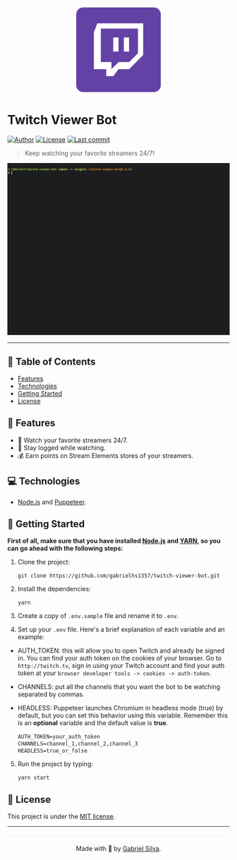 <p align="center">
   <img src=".github/logo.png" width="200"/>
</p>

# Twitch Viewer Bot

[![Author](https://img.shields.io/badge/author-Gabriel%20Silva-6441A5?style=flat-square)](https://github.com/gabrielhs1357)
[![License](https://img.shields.io/github/license/gabrielhs1357/twitch-viewer-bot?color=6441A5&style=flat-square)](https://github.com/gabrielhs1357/twitch-viewer-bot/blob/main/LICENSE)
[![Last commit](https://img.shields.io/github/last-commit/gabrielhs1357/twitch-viewer-bot?color=6441A5&style=flat-square)](https://github.com/gabrielhs1357/twitch-viewer-bot/commits/main)

> Keep watching your favorite streamers 24/7!

<p align="center"><img src=".github/gif.gif?raw=true" width="1000"/></p>

---

## :pushpin: Table of Contents

* [Features](#rocket-features)
* [Technologies](#computer-technologies)
* [Getting Started](#construction_worker-getting-started)
* [License](#closed_book-license)

## :rocket: Features

* 💜 Watch your favorite streamers 24/7.
* 👤 Stay logged while watching.
* 💰 Earn points on Stream Elements stores of your streamers.

## :computer: Technologies

- [Node.js](https://nodejs.org/en) and [Puppeteer](https://github.com/puppeteer/puppeteer).

## :construction_worker: Getting Started

**First of all, make sure that you have installed [Node.js](https://nodejs.org/en/download/) and [YARN](https://classic.yarnpkg.com/en/docs/install#windows-stable), so you can go ahead with the following steps:**

1. Clone the project:

   ```
   git clone https://github.com/gabrielhs1357/twitch-viewer-bot.git
   ```
   
2. Install the dependencies:

   ```
   yarn
   ```
   
3. Create a copy of `.env.sample` file and rename it to `.env`.

4. Set up your `.env` file. Here's a brief explanation of each variable and an example:

- AUTH_TOKEN: this will allow you to open Twitch and already be signed in. You can find your auth token on the cookies of your browser. Go to `http://twitch.tv`, sign in using your Twitch account and find your auth token at your `browser developer tools -> cookies -> auth-token`.
- CHANNELS: put all the channels that you want the bot to be watching separated by commas.
- HEADLESS: Puppeteer launches Chromium in headless mode (true) by default, but you can set this behavior using this variable. Remember this is an **optional** variable and the default value is **true**.
    
    ```shell    
    AUTH_TOKEN=your_auth_token
    CHANNELS=channel_1,channel_2,channel_3
    HEADLESS=true_or_false
    ```

5. Run the project by typing:

    ```shell    
    yarn start
    ```
    
## :closed_book: License

This project is under the [MIT license](https://github.com/gabrielhs1357/twitch-viewer-bot/blob/master/LICENSE).

---

<p align="center" style="margin-top: 20px; border-top: 1px solid #eee; padding-top: 20px;">Made with 💜 by <a href='https://github.com/gabrielhs1357'>Gabriel Silva</a>.</p>
